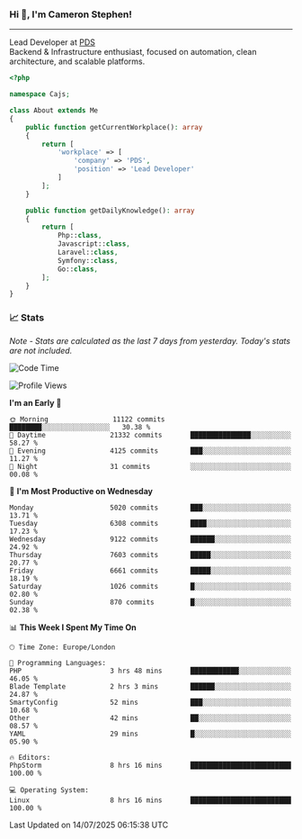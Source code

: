 ### Hi 👋, I'm Cameron Stephen!

---

Lead Developer at [PDS](https://prindatasolutions.co.uk)  
Backend & Infrastructure enthusiast, focused on automation, clean architecture, and scalable platforms.


```php
<?php

namespace Cajs;

class About extends Me
{
    public function getCurrentWorkplace(): array
    {
        return [
            'workplace' => [
                'company' => 'PDS',
                'position' => 'Lead Developer'
            ]
        ];
    }

    public function getDailyKnowledge(): array
    {
        return [
            Php::class,
            Javascript::class,
            Laravel::class,
            Symfony::class,
            Go::class,
        ];
    }
}
```

### 📈 Stats
<p><em>Note - Stats are calculated as the last 7 days from yesterday. Today's stats are not included.</em></p>


<!--START_SECTION:waka-->
![Code Time](http://img.shields.io/badge/Code%20Time-4%2C564%20hrs%2012%20mins-blue)

![Profile Views](http://img.shields.io/badge/Profile%20Views-0-blue)

**I'm an Early 🐤** 

```text
🌞 Morning                11122 commits       ████████░░░░░░░░░░░░░░░░░   30.38 % 
🌆 Daytime                21332 commits       ███████████████░░░░░░░░░░   58.27 % 
🌃 Evening                4125 commits        ███░░░░░░░░░░░░░░░░░░░░░░   11.27 % 
🌙 Night                  31 commits          ░░░░░░░░░░░░░░░░░░░░░░░░░   00.08 % 
```
📅 **I'm Most Productive on Wednesday** 

```text
Monday                   5020 commits        ███░░░░░░░░░░░░░░░░░░░░░░   13.71 % 
Tuesday                  6308 commits        ████░░░░░░░░░░░░░░░░░░░░░   17.23 % 
Wednesday                9122 commits        ██████░░░░░░░░░░░░░░░░░░░   24.92 % 
Thursday                 7603 commits        █████░░░░░░░░░░░░░░░░░░░░   20.77 % 
Friday                   6661 commits        █████░░░░░░░░░░░░░░░░░░░░   18.19 % 
Saturday                 1026 commits        █░░░░░░░░░░░░░░░░░░░░░░░░   02.80 % 
Sunday                   870 commits         █░░░░░░░░░░░░░░░░░░░░░░░░   02.38 % 
```


📊 **This Week I Spent My Time On** 

```text
🕑︎ Time Zone: Europe/London

💬 Programming Languages: 
PHP                      3 hrs 48 mins       ████████████░░░░░░░░░░░░░   46.05 % 
Blade Template           2 hrs 3 mins        ██████░░░░░░░░░░░░░░░░░░░   24.87 % 
SmartyConfig             52 mins             ███░░░░░░░░░░░░░░░░░░░░░░   10.68 % 
Other                    42 mins             ██░░░░░░░░░░░░░░░░░░░░░░░   08.57 % 
YAML                     29 mins             █░░░░░░░░░░░░░░░░░░░░░░░░   05.90 % 

🔥 Editors: 
PhpStorm                 8 hrs 16 mins       █████████████████████████   100.00 % 

💻 Operating System: 
Linux                    8 hrs 16 mins       █████████████████████████   100.00 % 
```


 Last Updated on 14/07/2025 06:15:38 UTC
<!--END_SECTION:waka-->
